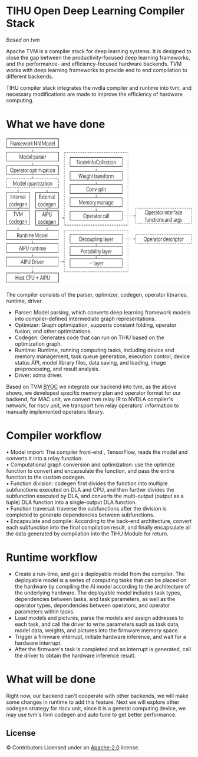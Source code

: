 <!--- Licensed to the Apache Software Foundation (ASF) under one -->
<!--- or more contributor license agreements.  See the NOTICE file -->
<!--- distributed with this work for additional information -->
<!--- regarding copyright ownership.  The ASF licenses this file -->
<!--- to you under the Apache License, Version 2.0 (the -->
<!--- "License"); you may not use this file except in compliance -->
<!--- with the License.  You may obtain a copy of the License at -->

<!---   http://www.apache.org/licenses/LICENSE-2.0 -->

<!--- Unless required by applicable law or agreed to in writing, -->
<!--- software distributed under the License is distributed on an -->
<!--- "AS IS" BASIS, WITHOUT WARRANTIES OR CONDITIONS OF ANY -->
<!--- KIND, either express or implied.  See the License for the -->
<!--- specific language governing permissions and limitations -->
<!--- under the License. -->

# TIHU Open Deep Learning Compiler Stack  
_Based on tvm_  

Apache TVM is a compiler stack for deep learning systems. It is designed to close the gap between the
productivity-focused deep learning frameworks, and the performance- and efficiency-focused hardware backends.
TVM works with deep learning frameworks to provide end to end compilation to different backends.

TIHU compiler stack integrates the nvdla compiler and runtime into tvm, and necessary modifications are made to
improve the efficiency of hardware computing.

# What we have done

<div align=center>
<img src="../doc/compiler_structure.png" width="600" height="400" alt="TIHU"/><br/>
</div>

The compiler consists of the parser, optimizer, codegen, operator libraries, runtime, driver.  
* Parser: Model parsing, which converts deep learning framework models into compiler-defined intermediate graph representations.  
* Optimizer: Graph optimization, supports constant folding, operator fusion, and other optimizations.  
* Codegen: Generates code that can run on TIHU based on the optimization graph.  
* Runtime: Runtime, running computing tasks, including device and memory management, task queue generation, execution control, device status API, model library files, data saving, and loading, image preprocessing, and result analysis.  
* Driver: xdma driver.  

Based on TVM [BYOC](https://tvm.apache.org/docs/dev/how_to/relay_bring_your_own_codegen.html) we integrate our backend into tvm, as the above shows,
we developed specific memory plan and operator format for our backend, for MAC unit, we convert tvm relay IR to NVDLA compiler's network, for riscv
unit, we transport tvm relay operators' information to manually implemented operators library.

# Compiler workflow  

• Model import: The compiler front-end , TensorFlow, reads the model and converts it into a relay function.  
• Computational graph conversion and optimization: use the optimize function to convert and encapsulate the function, and pass the entire function to the custom codegen.  
• Function division: codegen first divides the function into multiple subfunctions executed on DLA and CPU, and then further divides the subfunction executed by DLA, and converts the multi-output (output as a tuple) DLA function into a single-output DLA function.  
• Function traversal: traverse the subfunctions after the division is completed to generate dependencies between subfunctions.  
• Encapsulate and compile: According to the back-end architecture, convert each subfunction into the final compilation result, and finally encapsulate all the data generated by compilation into the TIHU Module for return.  

# Runtime workflow

* Create a run-time, and get a deployable model from the compiler. The deployable model is a series of computing tasks that can be placed on the hardware by compiling the AI model according to the architecture of the underlying hardware. The deployable model includes task types, dependencies between tasks, and task parameters, as well as the operator types, dependencies between operators, and operator parameters within tasks.  
* Load models and pictures, parse the models and assign addresses to each task, and call the driver to write parameters such as task data, model data, weights, and pictures into the firmware memory space.  
* Trigger a firmware interrupt, initiate hardware inference, and wait for a hardware interrupt.  
* After the firmware's task is completed and an interrupt is generated, call the driver to obtain the hardware inference result.   

# What will be done

Right now, our backend can't cooperate with other backends, we will make some changes in runtime to add this feature. Next we will explore other codegen strategy
for riscv unit, since it is a general computing device, we may use tvm's llvm codegen and auto tune to get better performance.

License
-------
© Contributors Licensed under an [Apache-2.0](LICENSE) license.

